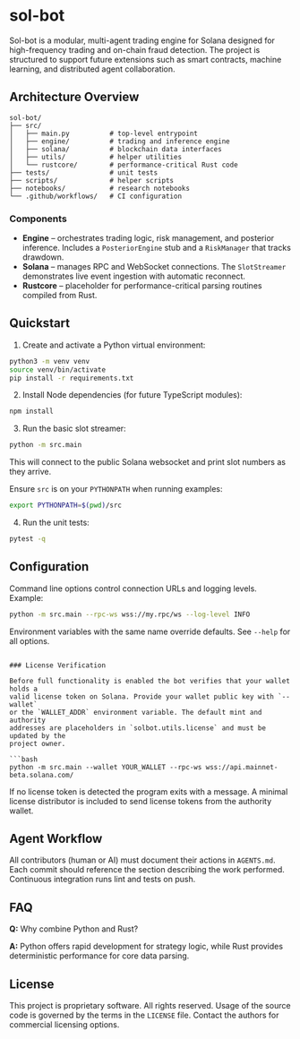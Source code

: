 # sol-bot

Sol-bot is a modular, multi-agent trading engine for Solana designed for high-frequency trading and on-chain fraud detection. The project is structured to support future extensions such as smart contracts, machine learning, and distributed agent collaboration.

## Architecture Overview

```
sol-bot/
├── src/
│   ├── main.py          # top-level entrypoint
│   ├── engine/          # trading and inference engine
│   ├── solana/          # blockchain data interfaces
│   ├── utils/           # helper utilities
│   └── rustcore/        # performance-critical Rust code
├── tests/               # unit tests
├── scripts/             # helper scripts
├── notebooks/           # research notebooks
└── .github/workflows/   # CI configuration
```

### Components
* **Engine** – orchestrates trading logic, risk management, and posterior inference. Includes a `PosteriorEngine` stub and a `RiskManager` that tracks drawdown.
* **Solana** – manages RPC and WebSocket connections. The `SlotStreamer` demonstrates live event ingestion with automatic reconnect.
* **Rustcore** – placeholder for performance-critical parsing routines compiled from Rust.

## Quickstart

1. Create and activate a Python virtual environment:

```bash
python3 -m venv venv
source venv/bin/activate
pip install -r requirements.txt
```

2. Install Node dependencies (for future TypeScript modules):

```bash
npm install
```

3. Run the basic slot streamer:

```bash
python -m src.main
```

This will connect to the public Solana websocket and print slot numbers as they arrive.

Ensure `src` is on your `PYTHONPATH` when running examples:

```bash
export PYTHONPATH=$(pwd)/src
```

4. Run the unit tests:

```bash
pytest -q
```

## Configuration

Command line options control connection URLs and logging levels. Example:

```bash
python -m src.main --rpc-ws wss://my.rpc/ws --log-level INFO
```

Environment variables with the same name override defaults. See `--help` for all options.
```

### License Verification

Before full functionality is enabled the bot verifies that your wallet holds a
valid license token on Solana. Provide your wallet public key with `--wallet`
or the `WALLET_ADDR` environment variable. The default mint and authority
addresses are placeholders in `solbot.utils.license` and must be updated by the
project owner.

```bash
python -m src.main --wallet YOUR_WALLET --rpc-ws wss://api.mainnet-beta.solana.com/
```

If no license token is detected the program exits with a message. A minimal
license distributor is included to send license tokens from the authority
wallet.

## Agent Workflow

All contributors (human or AI) must document their actions in `AGENTS.md`. Each commit should reference the section describing the work performed. Continuous integration runs lint and tests on push.

## FAQ

**Q:** Why combine Python and Rust?

**A:** Python offers rapid development for strategy logic, while Rust provides deterministic performance for core data parsing.


## License

This project is proprietary software. All rights reserved. Usage of the source code is governed by the terms in the `LICENSE` file. Contact the authors for commercial licensing options.

